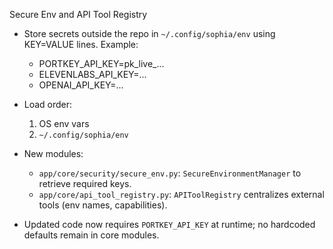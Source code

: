 Secure Env and API Tool Registry

- Store secrets outside the repo in `~/.config/sophia/env` using KEY=VALUE lines. Example:
  - PORTKEY_API_KEY=pk_live_...
  - ELEVENLABS_API_KEY=...
  - OPENAI_API_KEY=...

- Load order:
  1) OS env vars
  2) `~/.config/sophia/env`

- New modules:
  - `app/core/security/secure_env.py`: `SecureEnvironmentManager` to retrieve required keys.
  - `app/core/api_tool_registry.py`: `APIToolRegistry` centralizes external tools (env names, capabilities).

- Updated code now requires `PORTKEY_API_KEY` at runtime; no hardcoded defaults remain in core modules.

